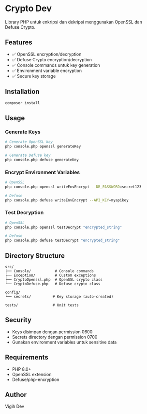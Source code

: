 # Crypto Dev

Library PHP untuk enkripsi dan dekripsi menggunakan OpenSSL dan Defuse Crypto.

## Features

- ✅ OpenSSL encryption/decryption
- ✅ Defuse Crypto encryption/decryption  
- ✅ Console commands untuk key generation
- ✅ Environment variable encryption
- ✅ Secure key storage

## Installation

```bash
composer install
```

## Usage

### Generate Keys

```bash
# Generate OpenSSL key
php console.php openssl generateKey

# Generate Defuse key  
php console.php defuse generateKey
```

### Encrypt Environment Variables

```bash
# OpenSSL
php console.php openssl writeEnvEncrypt --DB_PASSWORD=secret123

# Defuse
php console.php defuse writeEnvEncrypt --API_KEY=myapikey
```

### Test Decryption

```bash
# OpenSSL
php console.php openssl testDecrypt "encrypted_string"

# Defuse  
php console.php defuse testDecrypt "encrypted_string"
```

## Directory Structure

```
src/
├── Console/           # Console commands
├── Exception/         # Custom exceptions
├── CryptoOpenssl.php  # OpenSSL crypto class
└── CryptoDefuse.php   # Defuse crypto class

config/
└── secrets/          # Key storage (auto-created)

tests/                # Unit tests
```

## Security

- Keys disimpan dengan permission 0600
- Secrets directory dengan permission 0700
- Gunakan environment variables untuk sensitive data

## Requirements

- PHP 8.0+
- OpenSSL extension
- Defuse/php-encryption

## Author

Vigih Dev
